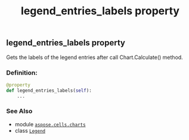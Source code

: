 ﻿---
title: legend_entries_labels property
second_title: Aspose.Cells for Python via .NET API References
description: 
type: docs
weight: 270
url: /aspose.cells.charts/legend/legend_entries_labels/
is_root: false
---

## legend_entries_labels property


Gets the labels of the legend entries after call Chart.Calculate() method.
### Definition:
```python
@property
def legend_entries_labels(self):
    ...
```

### See Also
* module [`aspose.cells.charts`](../../)
* class [`Legend`](/cells/python-net/aspose.cells.charts/legend)
